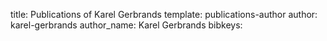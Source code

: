 title: Publications of Karel Gerbrands
template: publications-author
author: karel-gerbrands
author_name: Karel Gerbrands
bibkeys: 